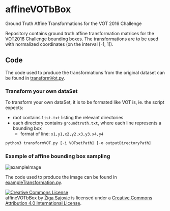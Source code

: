# affineVOTbBox
Ground Truth Affine Transformations for the VOT 2016 Challenge

Repository contains ground truth affine transformation matrices for the [VOT2016](http://www.votchallenge.net/vot2016/dataset.html) Challenge bounding boxes. The transformations are to be used with normalized coordinates (on the interval [-1, 1]).

## Code
The code used to produce the transformations from the original dataset can be found in [transformVot.py](https://github.com/ZigaSajovic/affineVOTbBox/blob/master/transformVOT.py).

### Transform your own dataSet
To transform your own dataSet, it is to be formated like VOT is, ie. the script expects:
* root contains ```list.txt``` listing the relevant directories
* each directory contains ```groundtruth.txt```, where each line represents a bounding box
	* format of line: ```x1,y1,x2,y2,x3,y3,x4,y4```



```python
python3 transformVOT.py [-i VOTsetPath] [-o outputDirectoryPath]
```
### Example of affine bounding box sampling

![exampleImage](https://github.com/ZigaSajovic/affineVOTbBox/blob/master/example.png)

The code used to produce the image can be found in [exampleTransformation.py](https://github.com/ZigaSajovic/affineVOTbBox/blob/master/exampleTransformation.py).

<a rel="license" href="http://creativecommons.org/licenses/by/4.0/"><img alt="Creative Commons License" style="border-width:0" src="https://i.creativecommons.org/l/by/4.0/88x31.png" /></a><br /><span xmlns:dct="http://purl.org/dc/terms/" property="dct:title">affineVOTbBox</span> by <a xmlns:cc="http://creativecommons.org/ns#" href="https://si.linkedin.com/in/zigasajovic" property="cc:attributionName" rel="cc:attributionURL">Žiga Sajovic</a> is licensed under a <a rel="license" href="http://creativecommons.org/licenses/by/4.0/">Creative Commons Attribution 4.0 International License</a>.